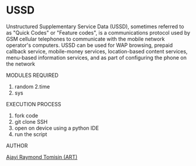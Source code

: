 # USSD
Unstructured Supplementary Service Data (USSD), sometimes referred to as "Quick Codes" or "Feature codes", is a communications protocol used by GSM cellular telephones to communicate with the mobile network operator's computers. USSD can be used for WAP browsing, prepaid callback service, mobile-money services, location-based content services, menu-based information services, and as part of configuring the phone on the network 

MODULES REQUIRED
1. random 
2.time
3. sys 

EXECUTION PROCESS
1. fork code
2. git clone SSH 
3. open on device using a python IDE 
4. run the script 


AUTHOR 

[Ajayi Raymond Tomisin (ART)](https://github.com/Tomyzon1728)
